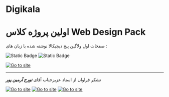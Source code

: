﻿# Digikala

# اولین پروژه کلاس  Web Design Pack
صفحات اول ولاگین پیج دیجیکالا نوشته شده با زبان های :  


![Static Badge](https://img.shields.io/badge/HTML5-%231572B6?style=plastic&logo=html5&logoColor=%23E34F26&labelColor=white&color=%235D5D5D&link=https%3A%2F%2Fwww.python.org)
![Static Badge](https://img.shields.io/badge/CSS3-%231572B6?style=plastic&logo=css3&logoColor=%231572B6&labelColor=white&color=%235D5D5D&link=https%3A%2F%2Fwww.python.org)



[![Go to site](https://github.com/Mahmoud-Sj/digikala/assets/165766357/316633f8-9b68-48c1-9a46-f96937eadb06)](https://digikala.com)



---

تشکر فراوان از استاد عزیزجناب آقای ***تورج آرمین پور***



[![Go to site](https://github.com/Mahmoud-Sj/digikala/assets/165766357/3df55f62-f6bf-47f6-9053-bddb049508bd)](https://www.elecodeiranzamin.com)
[![Go to site](https://github.com/Mahmoud-Sj/digikala/assets/165766357/95fffe5c-1842-404b-8098-fed598c237b0)](https://github.com/turajarmin)
[![Go to site](https://github.com/Mahmoud-Sj/digikala/assets/165766357/ecb03cd8-90e7-4adc-9f23-0bf8d45032de)](https://www.youtube.com/@ELECodecenter)






